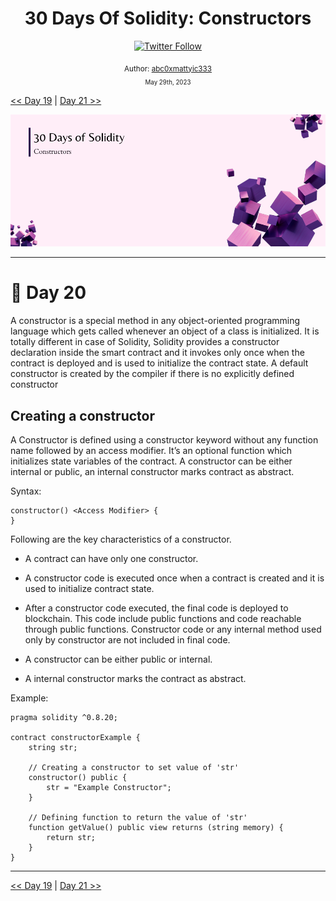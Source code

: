<div align="center">
  <h1> 30 Days Of Solidity: Constructors</h1>
  <a class="header-badge" target="_blank" href="https://twitter.com/abc0xmattyic333">
  <img alt="Twitter Follow" src="https://img.shields.io/twitter/follow/abc0xmattyic333?style=social">
  </a>

<sub>Author:
<a href="https://github.com/abc0xmattyic333" target="_blank">abc0xmattyic333</a><br>
<small> May 29th, 2023</small>
</sub>

</div>

[<< Day 19](../Day%2019%20-%20Function%20Modifiers/readme.md) | [Day 21 >>](../Day%2021%20-%20Single%20Inheritance/readme.md)

![Cover](./cover.png)

---

# 📔 Day 20

A constructor is a special method in any object-oriented programming language which gets called whenever an object of a class is initialized. It is totally different in case of Solidity, Solidity provides a constructor declaration inside the smart contract and it invokes only once when the contract is deployed and is used to initialize the contract state. A default constructor is created by the compiler if there is no explicitly defined constructor

## Creating a constructor

A Constructor is defined using a constructor keyword without any function name followed by an access modifier. It’s an optional function which initializes state variables of the contract. A constructor can be either internal or public, an internal constructor marks contract as abstract.

Syntax:

```solidity
constructor() <Access Modifier> {
}
```

Following are the key characteristics of a constructor.

- A contract can have only one constructor.

- A constructor code is executed once when a contract is created and it is used to initialize contract state.

- After a constructor code executed, the final code is deployed to blockchain. This code include public functions and code reachable through public functions. Constructor code or any internal method used only by constructor are not included in final code.
- A constructor can be either public or internal.

- A internal constructor marks the contract as abstract.

Example:

```solidity
pragma solidity ^0.8.20;

contract constructorExample {
    string str;

    // Creating a constructor to set value of 'str'
    constructor() public {
        str = "Example Constructor";
    }

    // Defining function to return the value of 'str'
    function getValue() public view returns (string memory) {
        return str;
    }
}
```

---

[<< Day 19](../Day%2019%20-%20Function%20Modifiers/readme.md) | [Day 21 >>](../Day%2021%20-%20Single%20Inheritance/readme.md)
